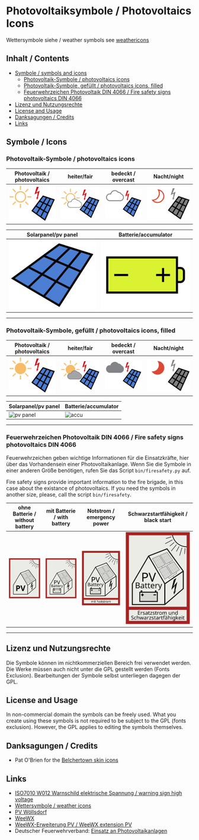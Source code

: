 # Photovoltaiksymbole / Photovoltaics Icons

Wettersymbole siehe / weather symbols see [weathericons](https://github.com/roe-dl/weathericons)

## Inhalt / Contents

* [Symbole / symbols and icons](#symbole--symbols-and-icons)
  * [Photovoltaik-Symbole / photovoltaics icons](#photovoltaik-symbole--photovoltaics-icons)
  * [Photovoltaik-Symbole, gefüllt / photovoltaics icons, filled](#photovoltaik-symbole-gefüllt--photovoltaics-icons-filled)
  * [Feuerwehrzeichen Photovoltaik DIN 4066 / Fire safety signs photovoltaics DIN 4066](#feuerwehrzeichen-photovoltaik-din-4066--fire-safety-signs-photovoltaics-din-4066)
* [Lizenz und Nutzungsrechte](#lizenz-und-nutzungsrechte)
* [License and Usage](#license-and-usage)
* [Danksagungen / Credits](#danksagungen--credits)
* [Links](#links)

## Symbole / Icons

### Photovoltaik-Symbole / photovoltaics icons

Photovoltaik / photovoltaics | heiter/fair | bedeckt / overcast | Nacht/night
-----------------------------|---------------------|---------------------|------------------------
![photovoltaics](photovoltaics/photovoltaics.svg) | ![pv with cloud](photovoltaics/photovoltaics-mostly-clear.svg) | ![pv cloudy](photovoltaics/photovoltaics-cloudy.svg) | ![night](photovoltaics/photovoltaics-night.svg) 

Solarpanel/pv panel | Batterie/accumulator
-----------------------------|---------------------
![pv panel](photovoltaics/pvpanel.svg) | ![accu](photovoltaics/accumulator.svg)

----------------------------------------------------------------------------

### Photovoltaik-Symbole, gefüllt / photovoltaics icons, filled

Photovoltaik / photovoltaics | heiter/fair | bedeckt / overcast | Nacht/night
-----------------------------|---------------------|---------------------|--------------------
![photovoltaics](photovoltaics-filled/photovoltaics.svg) | ![pv with cloud](photovoltaics-filled/photovoltaics-mostly-clear.svg) | ![pv cloudy](photovoltaics-filled/photovoltaics-cloudy.svg) |![night](photovoltaics-filled/photovoltaics-night.svg) 

Solarpanel/pv panel | Batterie/accumulator
-----------------------------|---------------------
![pv panel](photovoltaics-filled/pvpanel.svg) | ![accu](photovoltaics-filled/accumulator.svg)

----------------------------------------------------------------------------

### Feuerwehrzeichen Photovoltaik DIN 4066 / Fire safety signs photovoltaics DIN 4066

Feuerwehrzeichen geben wichtige Informationen für die Einsatzkräfte, hier
über das Vorhandensein einer Photovoltaikanlage. Wenn Sie die Symbole in
einer anderen Größe benötigen, rufen Sie das Script `bin/firesafety.py` auf.

Fire safety signs provide important information to the fire brigade, in
this case about the existance of photovoltaics. If you need the symbols
in another size, please, call the script `bin/firesafety`.

ohne Batterie / without battery | mit Batterie / with battery | Notstrom / emergency power | Schwarzstartfähigkeit / black start
--------------------------------|-----------------------------|----------------------------|------------------------------------
![fire safety pv](firesafety/firesafety-pv.svg) | ![fire safety pv battery](firesafety/firesafety-pv-battery.svg) | ![fire safety pv](firesafety/firesafety-pv-emergency-power.svg) | ![fire safety pv](firesafety/firesafety-pv-black-start.svg)

----------------------------------------------------------------------------

## Lizenz und Nutzungsrechte

Die Symbole können im nichtkommerziellen Bereich frei verwendet werden.
Die Werke müssen auch nicht unter die GPL gestellt werden (Fonts
Exclusion). Bearbeitungen der Symbole selbst unterliegen dagegen
der GPL.

## License and Usage

In non-commercial domain the symbols can be freely used. What you create
using these symbols is not required to be subject to the GPL (fonts
exclusion). However, the GPL applies to editing the symbols themselves.

## Danksagungen / Credits

* Pat O'Brien for the [Belchertown skin icons](https://github.com/poblabs/weewx-belchertown)

## Links

* [ISO7010 W012 Warnschild elektrische Spannung / warning sign high voltage](https://commons.wikimedia.org/wiki/File:ISO_7010_W012.svg)
* [Wettersymbole / weather icons](https://github.com/roe-dl/weathericons)
* [PV Wöllsdorf](https://www.woellsdorf-wetter.de/photovoltaics/)
* [WeeWX](https://weewx.com)
* [WeeWX-Erweiterung PV / WeeWX extension PV](https://github.com/roe-dl/weewx-photovoltaics)
* Deutscher Feuerwehrverband: [Einsatz an Photovoltaikanlagen](https://www.feuerwehrverband.de/app/uploads/2020/05/BSW_Feuerwehrbroschuere_2010.pdf)
